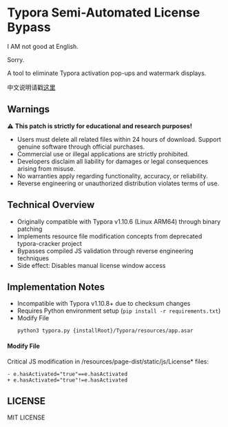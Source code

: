 # Typora Semi-Automated License Bypass

I AM not good at English.

Sorry.

A tool to eliminate Typora activation pop-ups and watermark displays.

中文说明请戳[这里](README_CN.md)

## Warnings

⚠️ **This patch is strictly for educational and research purposes!**

- Users must delete all related files within 24 hours of download. Support genuine software through official purchases.
- Commercial use or illegal applications are strictly prohibited.
- Developers disclaim all liability for damages or legal consequences arising from misuse.
- No warranties apply regarding functionality, accuracy, or reliability.
- Reverse engineering or unauthorized distribution violates terms of use.

## Technical Overview

- Originally compatible with Typora v1.10.6 (Linux ARM64) through binary patching
- Implements resource file modification concepts from deprecated typora-cracker project
- Bypasses compiled JS validation through reverse engineering techniques
- Side effect: Disables manual license window access

## Implementation Notes

- Incompatible with Typora v1.10.8+ due to checksum changes
- Requires Python environment setup (`pip install -r requirements.txt`)
- Modify File
  ```shell
  python3 typora.py {installRoot}/Typora/resources/app.asar
  ```

#### Modify File

Critical JS modification in /resources/page-dist/static/js/License* files:

```shell
- e.hasActivated="true"==e.hasActivated
+ e.hasActivated="true"!=e.hasActivated
```

## LICENSE

MIT LICENSE